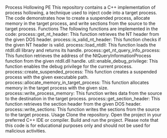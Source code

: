 Process Hollowing PE
This repository contains a C++ implementation of process hollowing, a technique used to inject code into a target process. The code demonstrates how to create a suspended process, allocate memory in the target process, and write sections from the source to the target process.
Functions
The following functions are implemented in the code:
process::get_nt_header: This function retrieves the NT header from the given DOS header.
process::is_valid_nt_header: This function checks if the given NT header is valid.
process::load_ntdll: This function loads the ntdll.dll library and returns its handle.
process::get_nt_query_info_process: This function retrieves the address of the NtQueryInformationProcess function from the given ntdll.dll handle.
util::enable_debug_privilege: This function enables the debug privilege for the current process.
process::create_suspended_process: This function creates a suspended process with the given executable path.
process::allocate_memory_in_target_process: This function allocates memory in the target process with the given size.
process::write_process_memory: This function writes data from the source to the destination in the target process.
process::get_section_header: This function retrieves the section header from the given DOS header.
process::write_sections: This function writes the sections from the source to the target process.
Usage
Clone the repository.
Open the project in your preferred C++ IDE or compiler.
Build and run the project.
Please note that this code is for educational purposes only and should not be used for malicious activities.